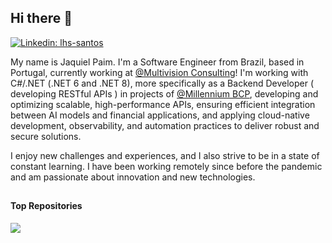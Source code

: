 ## Hi there 👋

[![Linkedin: lhs-santos](https://img.shields.io/badge/-Jaquiel%20Paim-blue?style=flat-square&logo=Linkedin&logoColor=white&link=https://www.linkedin.com/in/jaquielpaim/)](https://www.linkedin.com/in/jaquielpaim)

My name is Jaquiel Paim. I'm a Software Engineer from Brazil, based in Portugal, currently working at [@Multivision Consulting](https://www.linkedin.com/company/multivisionconsulting)! I'm working with C#/.NET (.NET 6 and .NET 8), more specifically as a Backend Developer ( developing RESTful APIs ) in projects of [@Millennium BCP](https://www.millenniumbcp.pt/), developing and optimizing scalable, high-performance APIs, ensuring efficient integration between AI models and financial applications, and applying cloud-native development, observability, and automation practices to deliver robust and secure solutions. 

I enjoy new challenges and experiences, and I also strive to be in a state of constant learning. I have been working remotely since before the pandemic and am passionate about innovation and new technologies.

##
<!--a href="">
  <img height="180em" src="https://github-readme-stats.vercel.app/api/top-langs/?username=jaquiel&layout=compact&langs_count=6&theme=algolia"/>
</a-->

#### Top Repositories


<a href="https://github.com/jaquiel/SerialKey.Manager">
  <img align="center" src="https://github-readme-stats.vercel.app/api/pin/?username=jaquiel&repo=SerialKey.Manager" />
</a>

<br />
<br />
